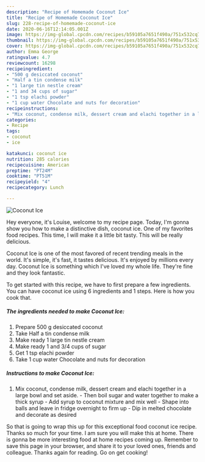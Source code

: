 ```yaml
---
description: "Recipe of Homemade Coconut Ice"
title: "Recipe of Homemade Coconut Ice"
slug: 228-recipe-of-homemade-coconut-ice
date: 2020-06-16T12:14:05.001Z
image: https://img-global.cpcdn.com/recipes/b59105a7651f490a/751x532cq70/coconut-ice-recipe-main-photo.jpg
thumbnail: https://img-global.cpcdn.com/recipes/b59105a7651f490a/751x532cq70/coconut-ice-recipe-main-photo.jpg
cover: https://img-global.cpcdn.com/recipes/b59105a7651f490a/751x532cq70/coconut-ice-recipe-main-photo.jpg
author: Emma George
ratingvalue: 4.7
reviewcount: 16298
recipeingredient:
- "500 g desiccated coconut"
- "Half a tin condense milk"
- "1 large tin nestle cream"
- "1 and 34 cups of sugar"
- "1 tsp elachi powder"
- "1 cup water Chocolate and nuts for decoration"
recipeinstructions:
- "Mix coconut, condense milk, dessert cream and elachi together in a large bowl and set aside. Then boil sugar and water together to make a thick syrup Add syrup to coconut mixture and mix well  Shape into balls and leave in fridge overnight to firm up  Dip in melted chocolate and decorate as desired"
categories:
- Recipe
tags:
- coconut
- ice

katakunci: coconut ice 
nutrition: 285 calories
recipecuisine: American
preptime: "PT24M"
cooktime: "PT51M"
recipeyield: "4"
recipecategory: Lunch

---
```



![Coconut Ice](https://img-global.cpcdn.com/recipes/b59105a7651f490a/751x532cq70/coconut-ice-recipe-main-photo.jpg)

Hey everyone, it's Louise, welcome to my recipe page. Today, I'm gonna show you how to make a distinctive dish, coconut ice. One of my favorites food recipes. This time, I will make it a little bit tasty. This will be really delicious.



Coconut Ice is one of the most favored of recent trending meals in the world. It's simple, it's fast, it tastes delicious. It's enjoyed by millions every day. Coconut Ice is something which I've loved my whole life. They're fine and they look fantastic.


To get started with this recipe, we have to first prepare a few ingredients. You can have coconut ice using 6 ingredients and 1 steps. Here is how you cook that.

<!--inarticleads1-->

##### The ingredients needed to make Coconut Ice:

1. Prepare 500 g desiccated coconut
1. Take Half a tin condense milk
1. Make ready 1 large tin nestle cream
1. Make ready 1 and 3/4 cups of sugar
1. Get 1 tsp elachi powder
1. Take 1 cup water Chocolate and nuts for decoration




<!--inarticleads2-->

##### Instructions to make Coconut Ice:

1. Mix coconut, condense milk, dessert cream and elachi together in a large bowl and set aside. - Then boil sugar and water together to make a thick syrup - Add syrup to coconut mixture and mix well  - Shape into balls and leave in fridge overnight to firm up  - Dip in melted chocolate and decorate as desired




So that is going to wrap this up for this exceptional food coconut ice recipe. Thanks so much for your time. I am sure you will make this at home. There is gonna be more interesting food at home recipes coming up. Remember to save this page in your browser, and share it to your loved ones, friends and colleague. Thanks again for reading. Go on get cooking!
